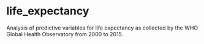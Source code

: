# life_expectancy
Analysis of predictive variables for life expectancy as collected by the WHO Global Health Observatory from 2000 to 2015.

